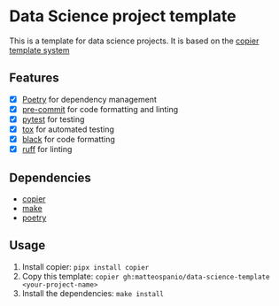 # Data Science project template

This is a template for data science projects. It is based on the [copier template system](https://copier.readthedocs.io/en/stable/)

## Features

- [x] [Poetry](https://python-poetry.org/) for dependency management
- [x] [pre-commit](https://pre-commit.com/) for code formatting and linting
- [x] [pytest](https://docs.pytest.org/en/stable/) for testing
- [x] [tox](https://tox.readthedocs.io/en/latest/) for automated testing
- [x] [black](https://black.readthedocs.io/en/stable/) for code formatting
- [x] [ruff](https://docs.astral.sh/ruff/) for linting

## Dependencies

- [copier](https://copier.readthedocs.io/en/stable/)
- [make](https://www.gnu.org/software/make/)
- [poetry](https://python-poetry.org/)

## Usage

1. Install copier: `pipx install copier`
2. Copy this template: `copier gh:matteospanio/data-science-template <your-project-name>`
3. Install the dependencies: `make install`